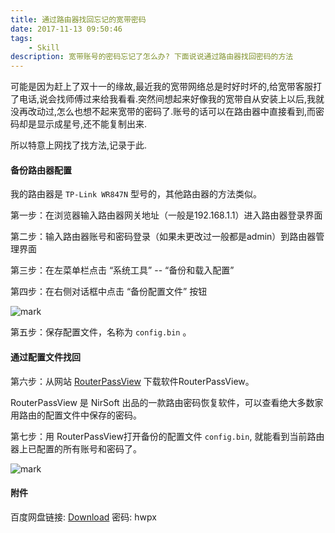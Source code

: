 ```yaml
---
title: 通过路由器找回忘记的宽带密码
date: 2017-11-13 09:50:46
tags:
    - Skill
description: 宽带账号的密码忘记了怎么办? 下面说说通过路由器找回密码的方法
---
```


可能是因为赶上了双十一的缘故,最近我的宽带网络总是时好时坏的,给宽带客服打了电话,说会找师傅过来给我看看.突然间想起来好像我的宽带自从安装上以后,我就没再改动过,怎么也想不起来宽带的密码了.账号的话可以在路由器中直接看到,而密码却是显示成星号,还不能复制出来.

所以特意上网找了找方法,记录于此.

#### 备份路由器配置

我的路由器是 `TP-Link WR847N` 型号的，其他路由器的方法类似。

第一步：在浏览器输入路由器网关地址（一般是192.168.1.1）进入路由器登录界面

第二步：输入路由器账号和密码登录（如果未更改过一般都是admin）到路由器管理界面

第三步：在左菜单栏点击 “系统工具” -- “备份和载入配置” 

第四步：在右侧对话框中点击 “备份配置文件” 按钮

![mark](http://ouej55gp9.bkt.clouddn.com/blog/171112/bEf4IBJgeA.jpg?imageslim)

第五步：保存配置文件，名称为 `config.bin` 。

#### 通过配置文件找回

第六步：从网站 [RouterPassView](http://www.nirsoft.net/utils/router_password_recovery.html#DownloadLinks) 下载软件RouterPassView。

RouterPassView 是 NirSoft 出品的一款路由密码恢复软件，可以查看绝大多数家用路由的配置文件中保存的密码。

第七步：用 RouterPassView打开备份的配置文件 `config.bin`, 就能看到当前路由器上已配置的所有账号和密码了。

![mark](http://ouej55gp9.bkt.clouddn.com/blog/171112/6jeAcDFc4K.jpg?imageslim)

#### 附件

百度网盘链接: [Download](https://pan.baidu.com/s/1qYkKaVq) 密码: hwpx
